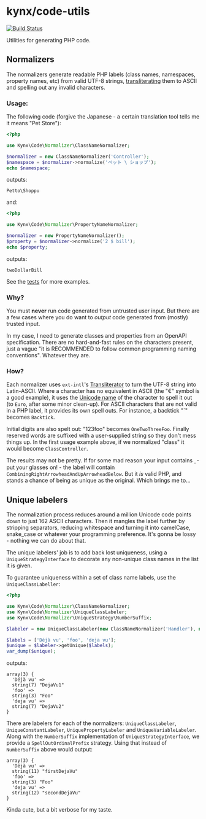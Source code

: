 # kynx/code-utils

[![Build Status](https://github.com/kynx/code-utils/workflows/Continuous%20Integration/badge.svg)](https://github.com/kynx/code-utils/actions?query=workflow%3A"Continuous+Integration")

Utilities for generating PHP code.


## Normalizers

The normalizers generate readable PHP labels (class names, namespaces, property names, etc) from valid UTF-8 strings, 
[transliterating] them to ASCII and spelling out any invalid characters.

### Usage:

The following code (forgive the Japanese - a certain translation tool tells me it means "Pet Store"):
```php
<?php

use Kynx\Code\Normalizer\ClassNameNormalizer;

$normalizer = new ClassNameNormalizer('Controller');
$namespace = $normalizer->normalize('ペット \ ショップ');
echo $namespace;
```

outputs:
```
Petto\Shoppu
```

and:
```php
<?php

use Kynx\Code\Normalizer\PropertyNameNormalizer;

$normalizer = new PropertyNameNormalizer();
$property = $normalizer->normalize('2 $ bill');
echo $property;
```

outputs:
```
twoDollarBill
```

See the [tests] for more examples.

### Why?

You must **never** run code generated from untrusted user input. But there are a few cases where you do want to 
_output_ code generated from (mostly) trusted input.

In my case, I need to generate classes and properties from an OpenAPI specification. There are no hard-and-fast rules
on the characters present, just a vague "it is RECOMMENDED to follow common programming naming conventions". Whatever 
they are. 

### How?

Each normalizer uses `ext-intl`'s [Transliterator] to turn the UTF-8 string into Latin-ASCII. Where a character has no 
equivalent in ASCII (the "€" symbol is a good example), it uses the [Unicode name] of the character to spell it out (to 
`Euro`, after some minor clean-up). For ASCII characters that are not valid in a PHP label, it provides its own spell 
outs. For instance, a backtick "&#96;" becomes `Backtick`.

Initial digits are also spelt out: "123foo" becomes `OneTwoThreeFoo`. Finally reserved words are suffixed with a 
user-supplied string so they don't mess things up. In the first usage example above, if we normalized "class" it would 
become `ClassController`.

The results may not be pretty. If for some mad reason your input contains ` ͖`  - put your glasses on! - the label will 
contain `CombiningRightArrowheadAndUpArrowheadBelow`. But it _is_ valid PHP, and stands a chance of being as unique as 
the original. Which brings me to...


## Unique labelers

The normalization process reduces around a million Unicode code points down to just 162 ASCII characters. Then it 
mangles the label further by stripping separators, reducing whitespace and turning it into camelCase, snake_case or 
whatever your programming preference. It's gonna be lossy - nothing we can do about that.

The unique labelers' job is to add back lost uniqueness, using a `UniqueStrategyInterface` to decorate any non-unique
class names in the list it is given.

To guarantee uniqueness within a set of class name labels, use the `UniqueClassLabeller`:
```php
<?php

use Kynx\Code\Normalizer\ClassNameNormalizer;
use Kynx\Code\Normalizer\UniqueClassLabeler;
use Kynx\Code\Normalizer\UniqueStrategy\NumberSuffix;

$labeler = new UniqueClassLabeler(new ClassNameNormalizer('Handler'), new NumberSuffix());

$labels = ['Déjà vu', 'foo', 'deja vu'];
$unique = $labeler->getUnique($labels);
var_dump($unique);
```

outputs:
```
array(3) {
  'Déjà vu' =>
  string(7) "DejaVu1"
  'foo' =>
  string(3) "Foo"
  'deja vu' =>
  string(7) "DejaVu2"
}
```

There are labelers for each of the normalizers: `UniqueClassLabeler`, `UniqueConstantLabeler`, `UniquePropertyLabeler` 
and `UniqueVariableLabeler`. Along with the `NumberSuffix` implementation of `UniqueStrategyInterface`, we provide a 
`SpellOutOrdinalPrefix` strategy. Using that instead of `NumberSuffix` above would output:
```
array(3) {
  'Déjà vu' =>
  string(11) "firstDejaVu"
  'foo' =>
  string(3) "Foo"
  'deja vu' =>
  string(12) "secondDejaVu"
}
```

Kinda cute, but a bit verbose for my taste.


[transliterating]: https://unicode-org.github.io/icu/userguide/transforms/general/#script-transliteration
[tests]: ./test/AbstractNormalizerTest.php
[Transliterator]: https://www.php.net/manual/en/class.transliterator.php
[Unicode name]: https://unicode.org/charts/charindex.html